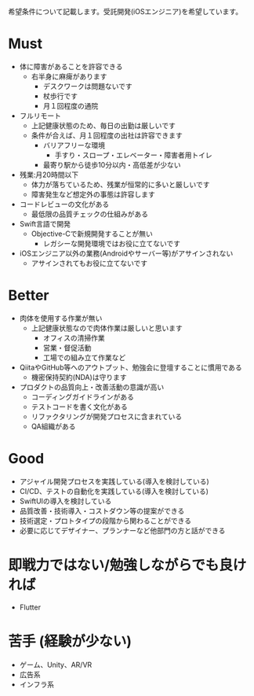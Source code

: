 希望条件について記載します。受託開発(iOSエンジニア)を希望しています。

# Must

- 体に障害があることを許容できる
  - 右半身に麻痺があります
    - デスクワークは問題ないです
    - 杖歩行です
    - 月１回程度の通院
- フルリモート
  - 上記健康状態のため、毎日の出勤は厳しいです
  - 条件が合えば、月１回程度の出社は許容できます
    - バリアフリーな環境
      - 手すり・スロープ・エレベーター・障害者用トイレ
    - 最寄り駅から徒歩10分以内・高低差が少ない
- 残業:月20時間以下
  - 体力が落ちているため、残業が恒常的に多いと厳しいです
  - 障害発生など想定外の事態は許容します
- コードレビューの文化がある
  - 最低限の品質チェックの仕組みがある
- Swift言語で開発
  - Objective-Cで新規開発することが無い
    - レガシーな開発環境ではお役に立てないです
- iOSエンジニア以外の業務(Androidやサーバー等)がアサインされない
  - アサインされてもお役に立てないです


# Better

- 肉体を使用する作業が無い
  - 上記健康状態なので肉体作業は厳しいと思います
    - オフィスの清掃作業
    - 営業・督促活動
    - 工場での組み立て作業など
- QiitaやGitHub等へのアウトプット、勉強会に登壇することに慣用である
  - 機密保持契約(NDA)は守ります
- プロダクトの品質向上・改善活動の意識が高い
  - コーディングガイドラインがある
  - テストコードを書く文化がある
  - リファクタリングが開発プロセスに含まれている
  - QA組織がある


# Good

- アジャイル開発プロセスを実践している(導入を検討している)
- CI/CD、テストの自動化を実践している(導入を検討している)
- SwiftUIの導入を検討している
- 品質改善・技術導入・コストダウン等の提案ができる
- 技術選定・プロトタイプの段階から関わることができる
- 必要に応じてデザイナー、プランナーなど他部門の方と話ができる


# 即戦力ではない/勉強しながらでも良ければ

- Flutter


# 苦手 (経験が少ない)

- ゲーム、Unity、AR/VR
- 広告系
- インフラ系
